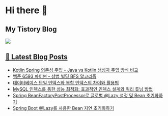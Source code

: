 # Hi there 👋

## My Tistory Blog

<p>
    <a href="https://kylo8.tistory.com"><img src="https://img.shields.io/badge/Tistory-000000?style=flat-square&logo=Tistory&logoColor=white"/>
</p>

## 📕 Latest Blog Posts

<ul><li><a href='https://kylo8.tistory.com/entry/Kotlin-Spring-%EC%9D%98%EC%A1%B4%EC%84%B1-%EC%A3%BC%EC%9E%85-Java-vs-Kotlin-%EC%83%9D%EC%84%B1%EC%9E%90-%EC%A3%BC%EC%9E%85-%EB%B0%A9%EC%8B%9D-%EB%B9%84%EA%B5%90' target='_blank'>Kotlin Spring 의존성 주입 - Java vs Kotlin 생성자 주입 방식 비교</a></li><li><a href='https://kylo8.tistory.com/entry/%EB%B0%B1%EC%A4%80-6593-%ED%8C%8C%EC%9D%B4%EC%8D%AC-%EC%83%81%EB%B2%94-%EB%B9%8C%EB%94%A9-BFS-%EC%95%8C%EA%B3%A0%EB%A6%AC%EC%A6%98' target='_blank'>백준 6593 파이썬 - 상범 빌딩 BFS 알고리즘</a></li><li><a href='https://kylo8.tistory.com/entry/%EB%8D%B0%EC%9D%B4%ED%84%B0%EB%B2%A0%EC%9D%B4%EC%8A%A4-%EB%8B%A8%EC%9D%BC-%EC%9D%B8%EB%8D%B1%EC%8A%A4%EC%99%80-%EB%B3%B5%ED%95%A9-%EC%9D%B8%EB%8D%B1%EC%8A%A4%EC%9D%98-%EC%B0%A8%EC%9D%B4%EC%99%80-%ED%99%9C%EC%9A%A9%EB%B2%95' target='_blank'>데이터베이스 단일 인덱스와 복합 인덱스의 차이와 활용법</a></li><li><a href='https://kylo8.tistory.com/entry/MySQL-%EC%9D%B8%EB%8D%B1%EC%8A%A4%EB%A5%BC-%ED%86%B5%ED%95%9C-%EC%84%B1%EB%8A%A5-%EC%B5%9C%EC%A0%81%ED%99%94-%ED%9A%A8%EA%B3%BC%EC%A0%81%EC%9D%B8-%EC%9D%B8%EB%8D%B1%EC%8A%A4-%EC%84%A4%EA%B3%84%EC%99%80-%EC%BF%BC%EB%A6%AC-%ED%8A%9C%EB%8B%9D-%EB%B0%A9%EB%B2%95' target='_blank'>MySQL 인덱스를 통한 성능 최적화: 효과적인 인덱스 설계와 쿼리 튜닝 방법</a></li><li><a href='https://kylo8.tistory.com/entry/Spring-BeanFactoryPostProcessor%EB%A1%9C-%EA%B8%80%EB%A1%9C%EB%B2%8C-Lazy-%EC%84%A4%EC%A0%95-%EB%B0%8F-Bean-%EC%B4%88%EA%B8%B0%ED%99%94%ED%95%98%EA%B8%B0' target='_blank'>Spring BeanFactoryPostProcessor로 글로벌 @Lazy 설정 및 Bean 초기화하기</a></li><li><a href='https://kylo8.tistory.com/entry/Spring-Boot-Lazy%EB%A5%BC-%EC%82%AC%EC%9A%A9%ED%95%9C-Bean-%EC%A7%80%EC%97%B0-%EC%B4%88%EA%B8%B0%ED%99%94%ED%95%98%EA%B8%B0' target='_blank'>Spring Boot @Lazy를 사용한 Bean 지연 초기화하기</a></li></ul>